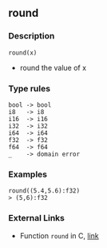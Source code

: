 ## round

### Description

`round(x)`

- round the value of x

### Type rules

```no-highlight
bool -> bool
i8   -> i8
i16  -> i16
i32  -> i32
i64  -> i64
f32  -> f32
f64  -> f64
_    -> domain error
```

### Examples

```no-highlight
round((5.4,5.6):f32)
> (5,6):f32
```

### External Links

- Function `round` in C, [link](http://www.cplusplus.com/reference/cmath/round/)
